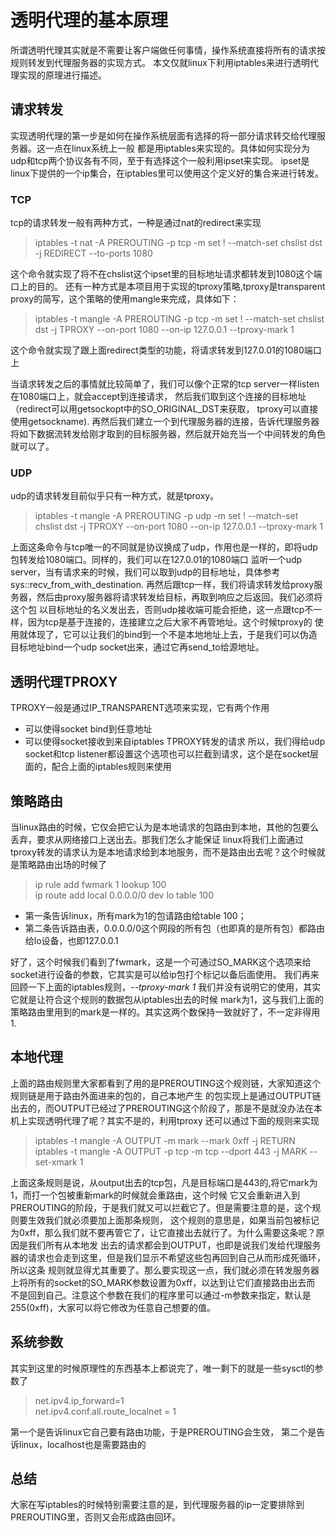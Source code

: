 # 透明代理的基本原理
所谓透明代理其实就是不需要让客户端做任何事情，操作系统直接将所有的请求按规则转发到代理服务器的实现方式。
本文仅就linux下利用iptables来进行透明代理实现的原理进行描述。
## 请求转发
实现透明代理的第一步是如何在操作系统层面有选择的将一部分请求转交给代理服务器。这一点在linux系统上一般
都是用iptables来实现的。具体如何实现分为udp和tcp两个协议各有不同，至于有选择这个一般利用ipset来实现。
ipset是linux下提供的一个ip集合，在iptables里可以使用这个定义好的集合来进行转发。
### TCP
tcp的请求转发一般有两种方式，一种是通过nat的redirect来实现
> iptables -t nat -A PREROUTING -p tcp -m set ! --match-set chslist dst -j REDIRECT --to-ports 1080

这个命令就实现了将不在chslist这个ipset里的目标地址请求都转发到1080这个端口上的目的。
还有一种方式是本项目用于实现的tproxy策略,tproxy是transparent proxy的简写，这个策略的使用mangle来完成，具体如下：
> iptables -t mangle -A PREROUTING -p tcp -m set ! --match-set chslist dst -j TPROXY --on-port 1080 --on-ip 127.0.0.1 --tproxy-mark 1

这个命令就实现了跟上面redirect类型的功能，将请求转发到127.0.01的1080端口上

当请求转发之后的事情就比较简单了，我们可以像个正常的tcp server一样listen在1080端口上，就会accept到连接请求，
然后我们取到这个连接的目标地址（redirect可以用getsockopt中的SO_ORIGINAL_DST来获取， tproxy可以直接使用getsockname).
再然后我们建立一个到代理服务器的连接，告诉代理服务器将如下数据流转发给刚才取到的目标服务器，然后就开始充当一个中间转发的角色就可以了。
### UDP
udp的请求转发目前似乎只有一种方式，就是tproxy。
> iptables -t mangle -A PREROUTING -p udp -m set ! --match-set chslist dst -j TPROXY --on-port 1080 --on-ip 127.0.0.1 --tproxy-mark 1 

上面这条命令与tcp唯一的不同就是协议换成了udp，作用也是一样的，即将udp包转发给1080端口。同样的，我们可以在127.0.01的1080端口
监听一个udp server，当有请求来的时候，我们可以取到udp的目标地址，具体参考sys::recv_from_with_destination.
再然后跟tcp一样，我们将请求转发给proxy服务器，然后由proxy服务器将请求转发给目标，再取到响应之后返回。我们必须将这个包
以目标地址的名义发出去，否则udp接收端可能会拒绝，这一点跟tcp不一样，因为tcp是基于连接的，连接建立之后大家不再管地址。这个时候tproxy的
使用就体现了，它可以让我们的bind到一个不是本地地址上去，于是我们可以伪造目标地址bind一个udp socket出来，通过它再send_to给源地址。

## 透明代理TPROXY
TPROXY一般是通过IP_TRANSPARENT选项来实现，它有两个作用
* 可以使得socket bind到任意地址
* 可以使得socket接收到来自iptables TPROXY转发的请求
所以，我们得给udp socket和tcp listener都设置这个选项也可以拦截到请求，这个是在socket层面的，配合上面的iptables规则来使用

## 策略路由
当linux路由的时候，它仅会把它认为是本地请求的包路由到本地，其他的包要么丢弃，要求从网络接口上送出去。那我们怎么才能保证
linux将我们上面通过tproxy转发的请求认为是本地请求给到本地服务，而不是路由出去呢？这个时候就是策略路由出场的时候了
>ip rule add fwmark 1 lookup 100<br>
>ip route add local 0.0.0.0/0 dev lo table 100<br>

* 第一条告诉linux，所有mark为1的包请路由给table 100；
* 第二条告诉路由表，0.0.0.0/0这个网段的所有包（也即真的是所有包）都路由给lo设备，也即127.0.0.1

好了，这个时候我们看到了fwmark，这是一个可通过SO_MARK这个选项来给socket进行设备的参数，它其实是可以给ip包打个标记以备后面使用。
我们再来回顾一下上面的iptables规则，*--tproxy-mark 1* 我们并没有说明它的使用，其实它就是让符合这个规则的数据包从iptables出去的时候
mark为1，这与我们上面的策略路由里用到的mark是一样的。其实这两个数保持一致就好了，不一定非得用1.

## 本地代理
上面的路由规则里大家都看到了用的是PREROUTING这个规则链，大家知道这个规则链是用于路由外面进来的包的，自己本地产生
的包实现上是通过OUTPUT链出去的，而OUTPUT已经过了PREROUTING这个阶段了，那是不是就没办法在本机上实现透明代理了呢？其实不是的，利用tproxy
还可以通过下面的规则来实现
>iptables -t mangle -A OUTPUT -m mark --mark 0xff -j RETURN<br>
>iptables -t mangle -A OUTPUT -p tcp -m tcp --dport 443 -j MARK --set-xmark 1

上面这条规则是说，从output出去的tcp包，凡是目标端口是443的,将它mark为1，而打一个包被重新mark的时候就会重路由，这个时候
它又会重新进入到PREROUTING的阶段，于是我们就又可以拦截它了。但是需要注意的是，这个规则要生效我们就必须要加上面那条规则，
这个规则的意思是，如果当前包被标记为0xff，那么我们就不要再管它了，让它直接出去就行了。为什么需要这条呢？原因是我们所有从本地发
出去的请求都会到OUTPUT，也即是说我们发给代理服务器的请求也会走到这里，但是我们显示不希望这些包再回到自己从而形成死循环，所以这条
规则就显得尤其重要了。那么要实现这一点，我们就必须在转发服务器上将所有的socket的SO_MARK参数设置为0xff，以达到让它们直接路由出去而
不是回到自己。注意这个参数在我们的程序里可以通过-m参数来指定，默认是255(0xff)，大家可以将它修改为任意自己想要的值。

## 系统参数
其实到这里的时候原理性的东西基本上都说完了，唯一剩下的就是一些sysctl的参数了
>net.ipv4.ip_forward=1<br>
>net.ipv4.conf.all.route_localnet = 1<br>

第一个是告诉linux它自己要有路由功能，于是PREROUTING会生效，
第二个是告诉linux，localhost也是需要路由的

## 总结
大家在写iptables的时候特别需要注意的是，到代理服务器的ip一定要排除到PREROUTING里，否则又会形成路由回环。

